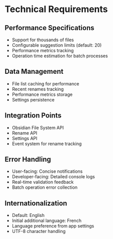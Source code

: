 # Technical Requirements

## Performance Specifications
- Support for thousands of files
- Configurable suggestion limits (default: 20)
- Performance metrics tracking
- Operation time estimation for batch processes

## Data Management
- File list caching for performance
- Recent renames tracking
- Performance metrics storage
- Settings persistence

## Integration Points
- Obsidian File System API
- Rename API
- Settings API
- Event system for rename tracking

## Error Handling
- User-facing: Concise notifications
- Developer-facing: Detailed console logs
- Real-time validation feedback
- Batch operation error collection

## Internationalization
- Default: English
- Initial additional language: French
- Language preference from app settings
- UTF-8 character handling 
